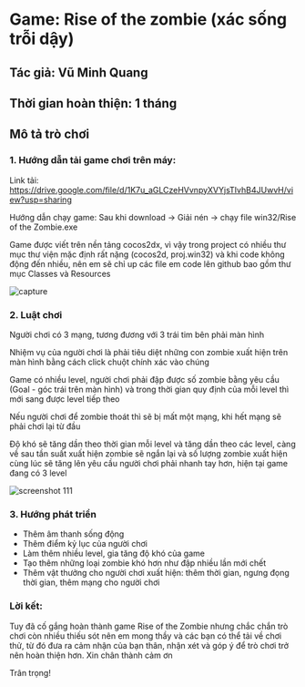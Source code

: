 # Game: Rise of the zombie (xác sống trỗi dậy)
## Tác giả: Vũ Minh Quang
## Thời gian hoàn thiện: 1 tháng
## Mô tả trò chơi
### 1. Hướng dẫn tải game chơi trên máy:
Link tải: https://drive.google.com/file/d/1K7u_aGLCzeHVvnpyXVYjsTIvhB4JUwvH/view?usp=sharing

Hướng dẫn chạy game: Sau khi download -> Giải nén -> chạy file win32/Rise of the Zombie.exe 

Game được viết trên nền tảng cocos2dx, vì vậy trong project có nhiều thư mục thư viện mặc định rất nặng (cocos2d, proj.win32)  và khi code không động đến nhiều, nên em sẽ chỉ up các file em code lên github bao gồm thư mục Classes và Resources

![capture](https://user-images.githubusercontent.com/37453681/40756429-c8e3cece-64ad-11e8-839c-7e41429d53a1.PNG)

### 2. Luật chơi
Người chơi có 3 mạng, tương đương với 3 trái tim bên phải màn hình

Nhiệm vụ của người chơi là phải tiêu diệt những con zombie xuất hiện trên màn hình bằng cách click chuột chính xác vào chúng

Game có nhiều level, người chơi phải đập được số zombie bằng yêu cầu (Goal - góc trái trên màn hình) và trong thời gian quy định của mỗi level thì mới sang được level tiếp theo

Nếu người chơi để zombie thoát thì sẽ bị mất một mạng, khi hết mạng sẽ phải chơi lại từ đầu

Độ khó sẽ tăng dần theo thời gian mỗi level và tăng dần theo các level, càng về sau tần suất xuất hiện zombie sẽ ngắn lại và số lượng zombie xuất hiện cùng lúc sẽ tăng lên yêu cầu người chơi phải nhanh tay hơn, hiện tại game đang có 3 level

![screenshot 111](https://user-images.githubusercontent.com/37453681/40757876-cdaefd32-64b4-11e8-931f-adb3931fbe4c.png)

### 3. Hướng phát triển
- Thêm âm thanh sống động
- Thêm điểm kỷ lục của người chơi
- Làm thêm nhiều level, gia tăng độ khó của game
- Tạo thêm những loại zombie khó hơn như đập nhiều lần mới chết
- Thêm vật thưởng cho người chơi xuất hiện: thêm thời gian, ngưng đọng thời gian, thêm mạng cho người chơi

### Lời kết: 
Tuy đã cố gắng hoàn thành game Rise of the Zombie nhưng chắc chắn trò chơi còn nhiều thiếu sót nên em mong thầy và các bạn có thể tải về chơi thử, từ đó đưa ra cảm nhận của bạn thân, nhận xét và góp ý để trò chơi trở nên hoàn thiện hơn. Xin chân thành cảm ơn

Trân trọng!










